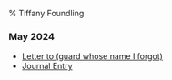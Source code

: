 % Tiffany Foundling

<!---
Autogenerated File: edits will be overwritten
-->


### May 2024
- [Letter to (guard whose name I forgot)](May_2024/Letter_to_(guard_whose_name_I_forgot)/index.html)
- [Journal Entry](May_2024/Journal_Entry/index.html)

